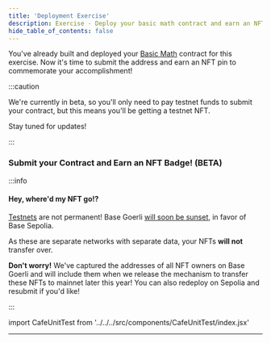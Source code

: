 ```yaml
---
title: 'Deployment Exercise'
description: Exercise - Deploy your basic math contract and earn an NFT.
hide_table_of_contents: false
---
```


You've already built and deployed your [Basic Math] contract for this exercise. Now it's time to submit the address and earn an NFT pin to commemorate your accomplishment!

:::caution

We're currently in beta, so you'll only need to pay testnet funds to submit your contract, but this means you'll be getting a testnet NFT.

Stay tuned for updates!

:::

### Submit your Contract and Earn an NFT Badge! (BETA)

:::info

#### Hey, where'd my NFT go!?

[Testnets](../deployment-to-testnet/test-networks) are not permanent! Base Goerli [will soon be sunset](https://base.mirror.xyz/kkz1-KFdUwl0n23PdyBRtnFewvO48_m-fZNzPMJehM4), in favor of Base Sepolia.

As these are separate networks with separate data, your NFTs **will not** transfer over.

**Don't worry!** We've captured the addresses of all NFT owners on Base Goerli and will include them when we release the mechanism to transfer these NFTs to mainnet later this year! You can also redeploy on Sepolia and resubmit if you'd like!

:::

import CafeUnitTest from '../../../src/components/CafeUnitTest/index.jsx'

<CafeUnitTest nftNum={1}/>

---

[basic math]: ../contracts-and-basic-functions/basic-functions-exercise
